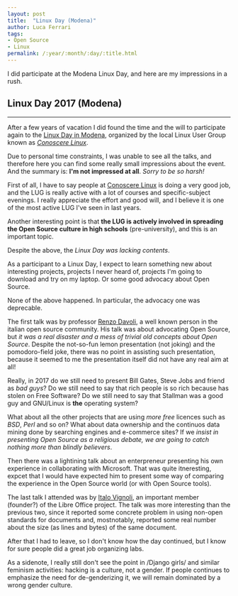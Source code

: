 ```yaml
---
layout: post
title:  "Linux Day (Modena)"
author: Luca Ferrari
tags:
- Open Source
- Linux
permalink: /:year/:month/:day/:title.html
---
```

I did participate at the Modena Linux Day, and here are my impressions in a rush.

## Linux Day 2017 (Modena)
-----

After a few years of vacation I did found the time and the will to participate again to the [Linux Day in Modena](http://linuxday.conoscerelinux.it/), organized by the local Linux User Group known as *[Conoscere Linux](http://conoscerelinux.org/)*.

Due to personal time constraints, I was unable to see all the talks, and therefore here you can find some really small impressions about the event.
And the summary is: **I'm not impressed at all**.
*Sorry to be so harsh!*

First of all, I have to say people at [Conoscere Linux](http://conoscerelinux.org/) is doing a very good job, and the LUG is really active with a lot of courses and specific-subject evenings. I really appreciate the effort and good will, and I believe it is one of the most active LUG I've seen in last years.

Another interesting point is that **the LUG is actively involved in spreading the Open Source culture in high schools** (pre-university), and this is an important topic.

Despite the above, the *Linux Day was lacking contents*.

As a participant to a Linux Day, I expect to learn something new about interesting projects, projects I never heard of, projects I'm going to download and try on my laptop. Or some good advocacy about Open Source.

None of the above happened.
In particular, the advocacy one was deprecable.

The first talk was by professor [Renzo Davoli](http://www.cs.unibo.it/~renzo/), a well known person in the italian open source community.
His talk was about advocating Open Source, but *it was a real disaster and a mess of trivial old concepts about Open Source*.
Despite the not-so-fun lemon presentation (not joking) and the pomodoro-field joke, there was no point in assisting such presentation, because it seemed to me the presentation itself did not have any real aim at all!

Really, in 2017 do we still need to present Bill Gates, Steve Jobs and friend as *bad guys*?
Do we still need to say that rich people is so rich because has stolen on Free Software?
Do we still need to say that Stallman was a good guy and GNU/Linux is **the** operating system?

What about all the other projects that are using *more free* licences such as *BSD*, *Perl* and so on?
What about data ownership and the continuos data mining done by searching engines and e-commerce sites?
If we *insist in presenting Open Source as a religious debate, we are going to catch nothing more than blindly believers*.

Then there was a lightining talk about an enterpreneur presenting his own experience in collaborating with Microsoft. That was quite itneresting, expcet that I would have expected him to present some way of comparing the experience in the Open Source world (or with Open Source tools).

The last talk I attended was by [Italo Vignoli](http://www.italovignoli.com/), an important member (founder?) of the Libre Office project.
The talk was more interesting than the previous two, since it reported some concrete problem in using non-open standards for documents and, mostnotably, reported some real number about the size (as lines and bytes) of the same document.

After that I had to leave, so I don't know how the day continued, but I know for sure people did a great job organizing labs.

As a sidenote, I really still don't see the point in /Django girls/ and similar feminism activities: hacking is a culture, not a gender. If people continues to emphasize the need for de-genderizing it, we will remain dominated by a wrong gender culture.
